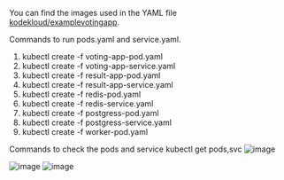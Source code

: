 You can find the images used in the YAML file [kodekloud/examplevotingapp](https://hub.docker.com/search?q=kodekloud).


Commands to run pods.yaml and service.yaml.

1. kubectl create -f voting-app-pod.yaml
2. kubectl create -f voting-app-service.yaml
3. kubectl create -f result-app-pod.yaml
4. kubectl create -f result-app-service.yaml
5. kubectl create -f redis-pod.yaml
6. kubectl create -f redis-service.yaml
7. kubectl create -f postgress-pod.yaml
8. kubectl create -f postgress-service.yaml
9. kubectl create -f worker-pod.yaml

Commands to check the pods and service
kubectl get pods,svc
![image](https://github.com/sayanalokesh/voting_app_k8s/assets/105637305/ae32d38e-4719-4b10-bf40-da9c2adc7de7)


![image](https://github.com/sayanalokesh/voting_app_k8s/assets/105637305/40faa28b-8f63-4148-9cf9-ec94690a9a29)
![image](https://github.com/sayanalokesh/voting_app_k8s/assets/105637305/36b30971-8594-41d2-99de-0a445a317be4)
